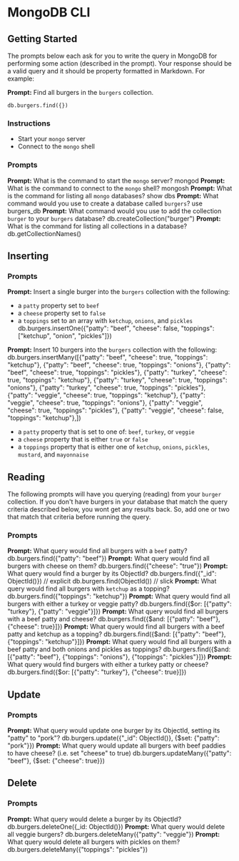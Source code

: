 # MongoDB CLI

## Getting Started

The prompts below each ask for you to write the query in MongoDB for performing
some action (described in the prompt). Your response should be a valid query and
it should be property formatted in Markdown. For example:

**Prompt:** Find all burgers in the `burgers` collection.

```
db.burgers.find({})
```

### Instructions

* Start your `mongo` server
* Connect to the `mongo` shell

### Prompts

**Prompt:** What is the command to start the `mongo` server?
mongod
**Prompt:** What is the command to connect to the `mongo` shell?
mongosh
**Prompt:** What is the command for listing all `mongo` databases?
show dbs
**Prompt:** What command would you use to create a database called `burgers`?
use burgers_db
**Prompt:** What command would you use to add the collection `burger` to your
`burgers` database?
db.createCollection("burger")
**Prompt:** What is the command for listing all collections in a database?
db.getCollectionNames()

## Inserting

### Prompts

**Prompt:** Insert a single burger into the `burgers` collection with the
following:

* a `patty` property set to `beef`
* a `cheese` property set to `false`
* a `toppings` set to an array with `ketchup`, `onions`, and `pickles`
db.burgers.insertOne({"patty": "beef", "cheese": false, "toppings": ["ketchup", "onion", "pickles"]})

**Prompt:** Insert 10 burgers into the `burgers` collection with the following:
db.burgers.insertMany([{"patty": "beef", "cheese": true, "toppings": "ketchup"}, {"patty": "beef", "cheese": true, "toppings": "onions"}, {"patty": "beef", "cheese": true, "toppings": "pickles"}, {"patty": "turkey", "cheese": true, "toppings": "ketchup"}, {"patty": "turkey", "cheese": true, "toppings": "onions"}, {"patty": "turkey", "cheese": true, "toppings": "pickles"}, {"patty": "veggie", "cheese": true, "toppings": "ketchup"}, {"patty": "veggie", "cheese": true, "toppings": "onions"}, {"patty": "veggie", "cheese": true, "toppings": "pickles"}, {"patty": "veggie", "cheese": false, "toppings": "ketchup"},])

* a `patty` property that is set to one of: `beef`, `turkey`, or `veggie`
* a `cheese` property that is either `true` or `false`
* a `toppings` property that is either one of `ketchup`, `onions`, `pickles`,
  `mustard`, and `mayonnaise`

## Reading

The following prompts will have you querying (reading) from your `burger`
collection. If you don't have burgers in your database that match the query
criteria described below, you wont get any results back. So, add one or two that
match that criteria before running the query.

### Prompts

**Prompt:** What query would find all burgers with a `beef` patty?
db.burgers.find({"patty": "beef"})
**Prompt:** What query would find all burgers with cheese on them?
db.burgers.find({"cheese": "true"})
**Prompt:** What query would find a burger by its ObjectId?
db.burgers.find({"_id": ObjectId()}) // explicit
db.burgers.find(ObjectId()) // slick
**Prompt:** What query would find all burgers with `ketchup` as a topping?
db.burgers.find({"toppings": "ketchup"})
**Prompt:** What query would find all burgers with either a turkey or veggie
patty?
db.burgers.find({$or: [{"patty": "turkey"}, {"patty": "veggie"}]})
**Prompt:** What query would find all burgers with a beef patty and cheese?
db.burgers.find({$and: [{"patty": "beef"}, {"cheese": true}]})
**Prompt:** What query would find all burgers with a beef patty and ketchup as
a topping?
db.burgers.find({$and: [{"patty": "beef"}, {"toppings": "ketchup"}]})
**Prompt:** What query would find all burgers with a beef patty and both onions
and pickles as toppings?
db.burgers.find({$and: [{"patty": "beef"}, {"toppings": "onions"}, {"toppings": "pickles"}]})
**Prompt:** What query would find burgers with either a turkey patty or cheese?
db.burgers.find({$or: [{"patty": "turkey"}, {"cheese": true}]})
## Update

### Prompts

**Prompt:** What query would update one burger by its ObjectId, setting its
"patty" to "pork"?
db.burgers.update({"_id": ObjectId()}, {$set: {"patty": "pork"}})
**Prompt:** What query would update all burgers with beef paddies to have
cheese? (i.e. set "cheese" to true)
db.burgers.updateMany({"patty": "beef"}, {$set: {"cheese": true}})
## Delete

### Prompts

**Prompt:** What query would delete a burger by its ObjectId?
db.burgers.deleteOne({_id: ObjectId()})
**Prompt:** What query would delete all veggie burgers?
db.burgers.deleteMany({"patty": "veggie"})
**Prompt:** What query would delete all burgers with pickles on them?
db.burgers.deleteMany({"toppings": "pickles"})
